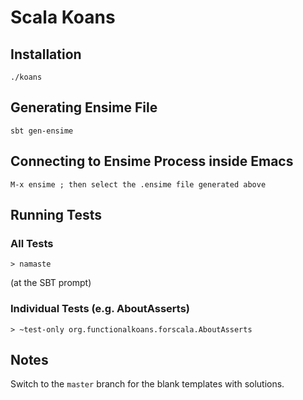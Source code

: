# Scala Koans

## Installation
```
./koans
```

## Generating Ensime File
```
sbt gen-ensime
```

## Connecting to Ensime Process inside Emacs
```
M-x ensime ; then select the .ensime file generated above
```

## Running Tests

### All Tests
```
> namaste
```
(at the SBT prompt)

### Individual Tests (e.g. AboutAsserts)
```
> ~test-only org.functionalkoans.forscala.AboutAsserts
```

## Notes
Switch to the `master` branch for the blank templates with solutions.

